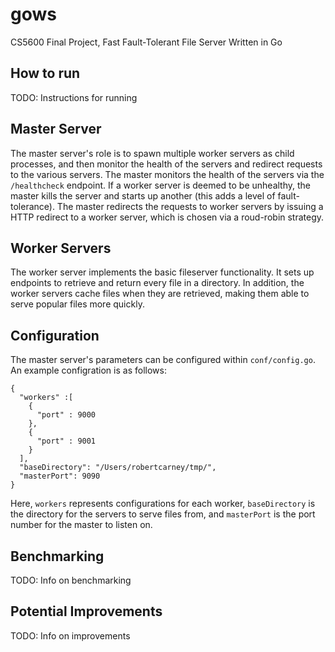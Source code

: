# gows
CS5600 Final Project, Fast Fault-Tolerant File Server Written in Go

## How to run
TODO: Instructions for running

## Master Server
The master server's role is to spawn multiple worker servers as child processes, and then monitor the health of the servers and redirect requests to the various servers. The master monitors the health of the servers via the `/healthcheck` endpoint. If a worker server is deemed to be unhealthy, the master kills the server and starts up another (this adds a level of fault-tolerance). The master redirects the requests to worker servers by issuing a HTTP redirect to a worker server, which is chosen via a roud-robin strategy.

## Worker Servers
The worker server implements the basic fileserver functionality. It sets up endpoints to retrieve and return every file in a directory. In addition, the worker servers cache files when they are retrieved, making them able to serve popular files more quickly. 

## Configuration
The master server's parameters can be configured within `conf/config.go`. An example configration is as follows:
```
{
  "workers" :[
    {
      "port" : 9000
    },
    {
      "port" : 9001
    }
  ],
  "baseDirectory": "/Users/robertcarney/tmp/",
  "masterPort": 9090
}
```
Here, `workers` represents configurations for each worker, `baseDirectory` is the directory for the servers to serve files from, and `masterPort` is the port number for the master to listen on.

## Benchmarking
TODO: Info on benchmarking

## Potential Improvements
TODO: Info on improvements










